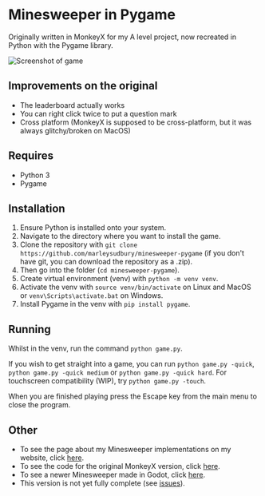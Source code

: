 # Minesweeper in Pygame

Originally written in MonkeyX for my A level project, now recreated in Python with the Pygame library.

![Screenshot of game](https://marleysudbury.github.io/minesweeper/screen_py.png)

## Improvements on the original

* The leaderboard actually works
* You can right click twice to put a question mark
* Cross platform (MonkeyX is supposed to be cross-platform, but it was always glitchy/broken on MacOS)

## Requires

* Python 3
* Pygame

## Installation

1. Ensure Python is installed onto your system.
2. Navigate to the directory where you want to install the game.
3. Clone the repository with `git clone https://github.com/marleysudbury/minesweeper-pygame` (if you don't have git, you can download the repository as a .zip).
4. Then go into the folder (`cd minesweeper-pygame`).
5. Create virtual environment (venv) with `python -m venv venv`.
6. Activate the venv with `source venv/bin/activate` on Linux and MacOS or `venv\Scripts\activate.bat` on Windows.
7. Install Pygame in the venv with `pip install pygame`.

## Running

Whilst in the venv, run the command `python game.py`.

If you wish to get straight into a game, you can run `python game.py -quick`, `python game.py -quick medium` or `python game.py -quick hard`. For touchscreen compatibility (WIP), try `python game.py -touch`.

When you are finished playing press the Escape key from the main menu to close the program.

## Other

* To see the page about my Minesweeper implementations on my website, click [here](https://marleysudbury.github.io/minesweeper).
* To see the code for the original MonkeyX version, click [here](https://github.com/marleysudbury/Minesweeper).
* To see a newer Minesweeper made in Godot, click [here](https://github.com/marleysudbury/minesweeper-godot).
* This version is not yet fully complete (see [issues](https://github.com/marleysudbury/minesweeper-pygame/issues)).
